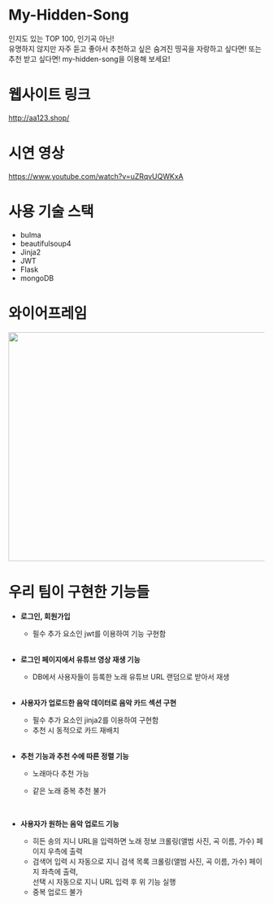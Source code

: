 # My-Hidden-Song
인지도 있는 TOP 100, 인기곡 아닌!  
유명하지 않지만 자주 듣고 좋아서 추천하고 싶은 숨겨진 띵곡을 자랑하고 싶다면! 또는 추천 받고 싶다면!
my-hidden-song을 이용해 보세요!

# 웹사이트 링크
 http://aa123.shop/

# 시연 영상
 https://www.youtube.com/watch?v=uZRqvUQWKxA

# 사용 기술 스택
- bulma   
- beautifulsoup4
- Jinja2
- JWT
- Flask
- mongoDB

# 와이어프레임
<img src="https://user-images.githubusercontent.com/99638050/167824392-d40d0041-c924-4318-8e4a-ee2100be8603.jpg" width="800px" height="450px"></img><br/>

# 우리 팀이 구현한 기능들

- **로그인, 회원가입**   
    * 필수 추가 요소인 jwt를 이용하여 기능 구현함   
    
    <br>
    
- **로그인 페이지에서 유튜브 영상 재생 기능**
    * DB에서 사용자들이 등록한 노래 유튜브 URL 랜덤으로 받아서 재생
    
    <br>
- **사용자가 업로드한 음악 데이터로 음악 카드 섹션 구현**   
    * 필수 추가 요소인 jinja2를 이용하여 구현함   
    * 추천 시 동적으로 카드 재배치      
  
    
    <br>
    
        
- **추천 기능과 추천 수에 따른 정렬 기능**   
    * 노래마다 추천 가능      
    * 같은 노래 중복 추천 불가   
       
       <br>
- **사용자가 원하는 음악 업로드 기능**   
    * 히든 송의 지니 URL을 입력하면 노래 정보 크롤링(앨범 사진, 곡 이름, 가수) 페이지 우측에 출력    
    * 검색어 입력 시 자동으로 지니 검색 목록 크롤링(앨범 사진, 곡 이름, 가수) 페이지 좌측에 출력,    
          선택 시 자동으로 지니 URL 입력 후 위 기능 실행   
    * 중복 업로드 불가      
   


<br>
    

